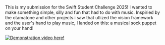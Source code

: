 This is my submission for the Swift Student Challenge 2025! I wanted to make something simple, silly and fun that had to do with music. Inspiried by the otamatone and other projects i saw that utlized the vision framework and the user's hand to play music, I landed on this: a musical sock puppet on your hand!

[![Demonstration video here!](https://img.youtube.com/vi/qnYDLUdTiG8/0.jpg)](https://youtu.be/qnYDLUdTiG8)

